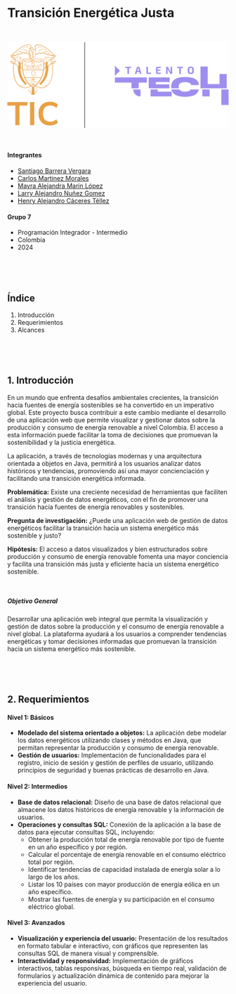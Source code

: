 
# Transición Energética Justa

<br>

![Logo SVG](resources/images/logo-tic-talentotech.svg)

<br>

#### Integrantes
- [Santiago Barrera Vergara]()
- [Carlos Martinez Morales]()
- [Mayra Alejandra Marin López](https://github.com/malejamarin)
- [Larry Alejandro Nuñez Gomez](https://github.com/elskull)
- [Henry Alejandro Cáceres Téllez](https://github.com/tecnohalecatez)

#### Grupo 7
- Programación Integrador - Intermedio
- Colombia
- 2024

<br>
<br>
<br>

## Índice
1. Introducción
2. Requerimientos
3. Alcances

<br>
<br>
<br>

## 1. Introducción
En un mundo que enfrenta desafíos ambientales crecientes, la transición hacia fuentes de energía sostenibles se ha convertido en un imperativo global. Este proyecto busca contribuir a este cambio mediante el desarrollo de una aplicación web que permite visualizar y gestionar datos sobre la producción y consumo de energía renovable a nivel Colombia. El acceso a esta información puede facilitar la toma de decisiones que promuevan la sostenibilidad y la justicia energética.

La aplicación, a través de tecnologías modernas y una arquitectura orientada a objetos en Java, permitirá a los usuarios analizar datos históricos y tendencias, promoviendo así una mayor concienciación y facilitando una transición energética informada.

**Problemática:** Existe una creciente necesidad de herramientas que faciliten el análisis y gestión de datos energéticos, con el fin de promover una transición hacia fuentes de energía renovables y sostenibles.

**Pregunta de investigación:** ¿Puede una aplicación web de gestión de datos energéticos facilitar la transición hacia un sistema energético más sostenible y justo?

**Hipótesis:** El acceso a datos visualizados y bien estructurados sobre producción y consumo de energía renovable fomenta una mayor conciencia y facilita una transición más justa y eficiente hacia un sistema energético sostenible.

<br>

##### Objetivo General
Desarrollar una aplicación web integral que permita la visualización y gestión de datos sobre la producción y el consumo de energía renovable a nivel global. La plataforma ayudará a los usuarios a comprender tendencias energéticas y tomar decisiones informadas que promuevan la transición hacia un sistema energético más sostenible.

<br>
<br>
<br>

## 2. Requerimientos

#### Nivel 1: Básicos
- **Modelado del sistema orientado a objetos:** La aplicación debe modelar los datos energéticos utilizando clases y métodos en Java, que permitan representar la producción y consumo de energía renovable.
- **Gestión de usuarios:** Implementación de funcionalidades para el registro, inicio de sesión y gestión de perfiles de usuario, utilizando principios de seguridad y buenas prácticas de desarrollo en Java.

#### Nivel 2: Intermedios
- **Base de datos relacional:** Diseño de una base de datos relacional que almacene los datos históricos de energía renovable y la información de usuarios.
- **Operaciones y consultas SQL:** Conexión de la aplicación a la base de datos para ejecutar consultas SQL, incluyendo:
  - Obtener la producción total de energía renovable por tipo de fuente en un año específico y por región.
  - Calcular el porcentaje de energía renovable en el consumo eléctrico total por región.
  - Identificar tendencias de capacidad instalada de energía solar a lo largo de los años.
  - Listar los 10 países con mayor producción de energía eólica en un año específico.
  - Mostrar las fuentes de energía y su participación en el consumo eléctrico global.

#### Nivel 3: Avanzados
- **Visualización y experiencia del usuario:** Presentación de los resultados en formato tabular e interactivo, con gráficos que representen las consultas SQL de manera visual y comprensible.
- **Interactividad y responsividad:** Implementación de gráficos interactivos, tablas responsivas, búsqueda en tiempo real, validación de formularios y actualización dinámica de contenido para mejorar la experiencia del usuario.